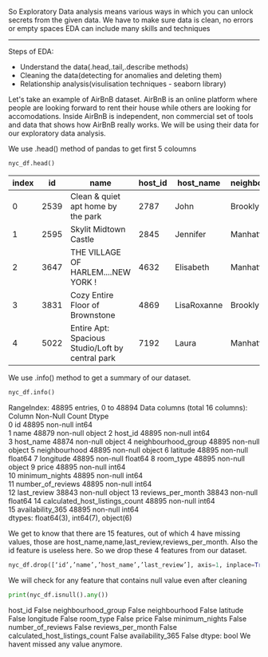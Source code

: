 So Exploratory Data analysis means various ways in which you can unlock secrets from the given data.
We have to make sure data is clean, no errors or empty spaces
EDA can include many skills and techniques
________
Steps of EDA:
- Understand the data(.head,.tail,.describe methods)
- Cleaning the data(detecting for anomalies and deleting them)
- Relationship analysis(visulisation techniques - seaborn library)

Let's take an example of AirBnB dataset. AirBnB is an online platform where people are looking forward to rent their house while others are looking for accomodations. Inside AirBnB is independent, non commercial set of tools and data that shows how AirBnB really works. We will be using their data for our exploratory data analysis. 

We use .head() method of pandas to get first 5 coloumns 
```python 
nyc_df.head()
```
|index|id|name|host\_id|host\_name|neighbourhood\_group|neighbourhood|latitude|longitude|room\_type|price|minimum\_nights|number\_of\_reviews|last\_review|reviews\_per\_month|calculated\_host\_listings\_count|availability\_365|
|---|---|---|---|---|---|---|---|---|---|---|---|---|---|---|---|---|
|0|2539|Clean & quiet apt home by the park|2787|John|Brooklyn|Kensington|40\.64749|-73\.97237|Private room|149|1|9|2018-10-19|0\.21|6|365|
|1|2595|Skylit Midtown Castle|2845|Jennifer|Manhattan|Midtown|40\.75362|-73\.98377|Entire home/apt|225|1|45|2019-05-21|0\.38|2|355|
|2|3647|THE VILLAGE OF HARLEM\.\.\.\.NEW YORK \!|4632|Elisabeth|Manhattan|Harlem|40\.80902|-73\.9419|Private room|150|3|0|NaN|NaN|1|365|
|3|3831|Cozy Entire Floor of Brownstone|4869|LisaRoxanne|Brooklyn|Clinton Hill|40\.68514|-73\.95976|Entire home/apt|89|1|270|2019-07-05|4\.64|1|194|
|4|5022|Entire Apt: Spacious Studio/Loft by central park|7192|Laura|Manhattan|East Harlem|40\.79851|-73\.94399|Entire home/apt|80|10|9|2018-11-19|0\.1|1|0|

We use .info() method to get a summary of our dataset. 
```python
nyc_df.info()
```
RangeIndex: 48895 entries, 0 to 48894
Data columns (total 16 columns):
    Column                          Non-Null Count  Dtype                          
 0   id                              48895 non-null  int64  
 1   name                            48879 non-null  object 
 2   host_id                         48895 non-null  int64  
 3   host_name                       48874 non-null  object 
 4   neighbourhood_group             48895 non-null  object 
 5   neighbourhood                   48895 non-null  object 
 6   latitude                        48895 non-null  float64
 7   longitude                       48895 non-null  float64
 8   room_type                       48895 non-null  object 
 9   price                           48895 non-null  int64  
 10  minimum_nights                  48895 non-null  int64  
 11  number_of_reviews               48895 non-null  int64  
 12  last_review                     38843 non-null  object 
 13  reviews_per_month               38843 non-null  float64
 14  calculated_host_listings_count  48895 non-null  int64  
 15  availability_365                48895 non-null  int64  
dtypes: float64(3), int64(7), object(6)

We get to know that there are 15 features, out of which 4 have missing values, those are host_name,name,last_review,reviews_per_month. Also the id feature is useless here. So we drop these 4 features from our dataset. 
```python
nyc_df.drop([‘id’,’name’,’host_name’,’last_review’], axis=1, inplace=True)
```
We will check for any feature that contains null value even after cleaning

```python
print(nyc_df.isnull().any())
```
host_id                           False
neighbourhood_group               False
neighbourhood                     False
latitude                          False
longitude                         False
room_type                         False
price                             False
minimum_nights                    False
number_of_reviews                 False
reviews_per_month                 False
calculated_host_listings_count    False
availability_365                  False
dtype: bool
We havent missed any value anymore. 


